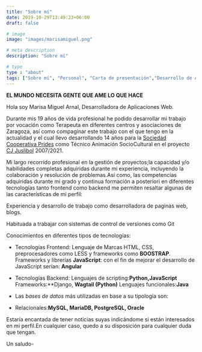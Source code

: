 ```yaml
---
title: "Sobre mí"
date: 2019-10-29T13:49:23+06:00
draft: false

# image
image: "images/marisamiguel.png"

# meta description
description: "Sobre mí"

# type
type : "about"
tags: ["Sobre mí", "Personal", "Carta de presentación","Desarrollo de App Webs"]
---
```




**EL MUNDO NECESITA GENTE QUE AME LO QUE HACE**

  
Hola soy Marisa Miguel Arnal, Desarrolladora de Aplicaciones Web.   

Durante mis 19 años de vida profesional he podido desarrollar mi trabajo por vocación como Terapeuta en diferentes centros y asociaciones de Zaragoza, así como compaginar este trabajo con el que tengo en la actualidad y el cual llevo desarrollando 14 años para la [Sociedad Cooperativa Prides](http://www.prides.es/) como Técnico Animación SocioCultural en el proyecto [CJ Juslibol](https://cjjuslibolelgalacho.blogspot.com/) 2007/2021.


Mi largo recorrido profesional en la gestión de proyectos;la capacidad y/o habilidades completas adquiridas durante mi experiencia, incluyendo la colaboración  y resolución de problemas.Así como, las competencias adquiridas durante mi grado y continua formación a posteriori en diferentes tecnologías tanto frontend como backend me permiten resaltar algunas de las características de mi perfil:

Experiencia y desarrollo de trabajo como desarrolladora de paginas web, blogs.

Habituada a trabajar con sistemas de control de versiones como Git
  
Conocimientos en diferentes tipos de tecnologías:
  
-  Tecnologías Frontend: Lenguaje de Marcas HTML, CSS, preprocesadores como LESS y frameworks como **BOOSTRAP**. Frameworks y librerías **JavaScript**: con el fin de mejorar el desarrollo de JavaScript serían: **Angular**

- Tecnologías Backend: Lenguajes de scripting:**Python,JavaScript**
Frameworks:**Django, **Wagtail (Python)**
Lenguajes funcionales:**Java**

- Las *bases de datos* más utilizadas en base a su tipología son:

- Relacionales:**MySQL, MariaDB, PostgreSQL, Oracle**


Estaría encantada de tener noticias suyas indicándome si están interesados en mi perfil.En cualquier caso, quedo a su disposición para cualquier duda que tengan.

Un saludo-




